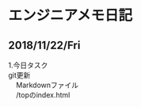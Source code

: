 # エンジニアメモ日記

## 2018/11/22/Fri
1.今日タスク  
    git更新  
    &nbsp;&nbsp;&nbsp;&nbsp;Markdownファイル  
    &nbsp;&nbsp;&nbsp;&nbsp;/topのindex.html  
    
